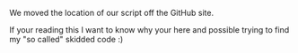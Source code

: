 We moved the location of our script off the GitHub site. 

If your reading this I want to know why your here and possible trying to find my "so called" skidded code :)
